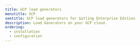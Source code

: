 ```yaml
---
title: GCP load generators
menutitle: GCP
seotitle: GCP load generators for Gatling Enterprise Edition
description: Load Generators on your GCP cloud.
ordering:
  - installation
  - configuration
---
```


